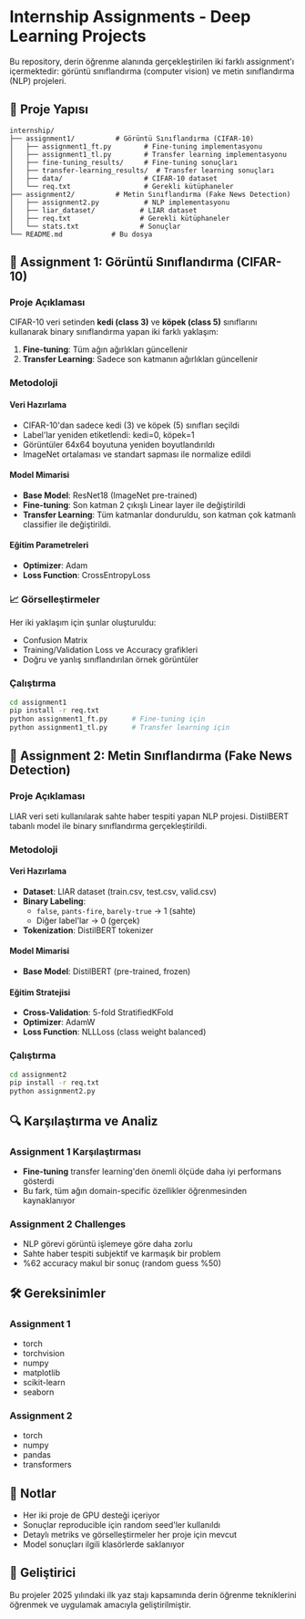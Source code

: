 # Internship Assignments - Deep Learning Projects

Bu repository, derin öğrenme alanında gerçekleştirilen iki farklı assignment'ı içermektedir: görüntü sınıflandırma (computer vision) ve metin sınıflandırma (NLP) projeleri.

## 📁 Proje Yapısı

```
internship/
├── assignment1/          # Görüntü Sınıflandırma (CIFAR-10)
│   ├── assignment1_ft.py        # Fine-tuning implementasyonu
│   ├── assignment1_tl.py        # Transfer learning implementasyonu
│   ├── fine-tuning_results/     # Fine-tuning sonuçları
│   ├── transfer-learning_results/  # Transfer learning sonuçları
│   ├── data/                    # CIFAR-10 dataset
│   └── req.txt                  # Gerekli kütüphaneler
├── assignment2/          # Metin Sınıflandırma (Fake News Detection)
│   ├── assignment2.py           # NLP implementasyonu
│   ├── liar_dataset/           # LIAR dataset
│   ├── req.txt                 # Gerekli kütüphaneler
│   └── stats.txt               # Sonuçlar
└── README.md            # Bu dosya
```

## 🎯 Assignment 1: Görüntü Sınıflandırma (CIFAR-10)

### Proje Açıklaması
CIFAR-10 veri setinden **kedi (class 3)** ve **köpek (class 5)** sınıflarını kullanarak binary sınıflandırma yapan iki farklı yaklaşım:

1. **Fine-tuning**: Tüm ağın ağırlıkları güncellenir
2. **Transfer Learning**: Sadece son katmanın ağırlıkları güncellenir

### Metodoloji

#### Veri Hazırlama
- CIFAR-10'dan sadece kedi (3) ve köpek (5) sınıfları seçildi
- Label'lar yeniden etiketlendi: kedi=0, köpek=1
- Görüntüler 64x64 boyutuna yeniden boyutlandırıldı
- ImageNet ortalaması ve standart sapması ile normalize edildi

#### Model Mimarisi
- **Base Model**: ResNet18 (ImageNet pre-trained)
- **Fine-tuning**: Son katman 2 çıkışlı Linear layer ile değiştirildi
- **Transfer Learning**: Tüm katmanlar donduruldu, son katman çok katmanlı classifier ile değiştirildi.

#### Eğitim Parametreleri
- **Optimizer**: Adam
- **Loss Function**: CrossEntropyLoss

### 📈 Görselleştirmeler
Her iki yaklaşım için şunlar oluşturuldu:
- Confusion Matrix
- Training/Validation Loss ve Accuracy grafikleri
- Doğru ve yanlış sınıflandırılan örnek görüntüler

### Çalıştırma
```bash
cd assignment1
pip install -r req.txt
python assignment1_ft.py      # Fine-tuning için
python assignment1_tl.py      # Transfer learning için
```

## 🎯 Assignment 2: Metin Sınıflandırma (Fake News Detection)

### Proje Açıklaması
LIAR veri seti kullanılarak sahte haber tespiti yapan NLP projesi. DistilBERT tabanlı model ile binary sınıflandırma gerçekleştirildi.

### Metodoloji

#### Veri Hazırlama
- **Dataset**: LIAR dataset (train.csv, test.csv, valid.csv)
- **Binary Labeling**: 
  - `false`, `pants-fire`, `barely-true` → 1 (sahte)
  - Diğer label'lar → 0 (gerçek)
- **Tokenization**: DistilBERT tokenizer

#### Model Mimarisi
- **Base Model**: DistilBERT (pre-trained, frozen)

#### Eğitim Stratejisi
- **Cross-Validation**: 5-fold StratifiedKFold
- **Optimizer**: AdamW
- **Loss Function**: NLLLoss (class weight balanced)

### Çalıştırma
```bash
cd assignment2
pip install -r req.txt
python assignment2.py
```

## 🔍 Karşılaştırma ve Analiz

### Assignment 1 Karşılaştırması
- **Fine-tuning** transfer learning'den önemli ölçüde daha iyi performans gösterdi
- Bu fark, tüm ağın domain-specific özellikler öğrenmesinden kaynaklanıyor

### Assignment 2 Challenges
- NLP görevi görüntü işlemeye göre daha zorlu
- Sahte haber tespiti subjektif ve karmaşık bir problem
- %62 accuracy makul bir sonuç (random guess %50)

## 🛠️ Gereksinimler

### Assignment 1
- torch
- torchvision
- numpy
- matplotlib
- scikit-learn
- seaborn

### Assignment 2
- torch
- numpy
- pandas
- transformers

## 📝 Notlar

- Her iki proje de GPU desteği içeriyor
- Sonuçlar reproducible için random seed'ler kullanıldı
- Detaylı metriks ve görselleştirmeler her proje için mevcut
- Model sonuçları ilgili klasörlerde saklanıyor

## 👤 Geliştirici
Bu projeler 2025 yılındaki ilk yaz stajı kapsamında derin öğrenme tekniklerini öğrenmek ve uygulamak amacıyla geliştirilmiştir. 